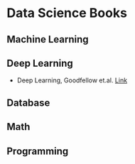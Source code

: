 # Data Science Books

## Machine Learning

## Deep Learning
- Deep Learning, Goodfellow et.al. [Link](https://www.deeplearningbook.org/)
## Database

## Math

## Programming 
